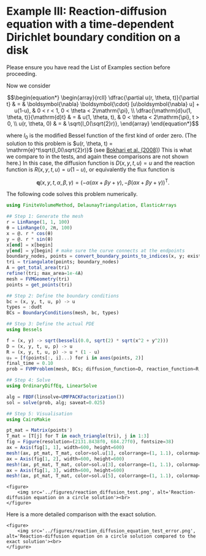 # Example III: Reaction-diffusion equation with a time-dependent Dirichlet boundary condition on a disk 

Please ensure you have read the List of Examples section before proceeding.

Now we consider

```math
\begin{equation*}
\begin{array}{rcll}
\dfrac{\partial u(r, \theta, t)}{\partial t} & = & \boldsymbol{\nabla} \boldsymbol{\cdot} [u\boldsymbol{\nabla} u] + u(1-u), & 0 < r < 1, 0 < \theta < 2\mathrm{\pi}, \\
\dfrac{\mathrm{d}u(1, \theta, t)}{\mathrm{d}t} & = & u(1, \theta, t), & 0 < \theta < 2\mathrm{\pi}, t > 0,  \\
u(r, \theta, 0) & = & \sqrt{I_0(\sqrt{2}r)},
\end{array}
\end{equation*}
```

where $I_0$ is the modified Bessel function of the first kind of order zero. (The solution to this problem is $u(r, \theta, t) = \mathrm{e}^t\sqrt{I_0(\sqrt{2}r)}$ (see [Bokhari et al. (2008)](https://doi.org/10.1016/j.na.2007.11.012)) This is what we compare to in the tests, and again these comparisons are not shown here.) In this case, the diffusion function is $D(x, y, t, u) = u$ and the reaction function is $R(x, y, t, u) = u(1-u)$, or equivalently the flux function is 

```math
\boldsymbol{q}(x, y, t, \alpha, \beta, \gamma) = \left(-\alpha\left(\alpha x + \beta y + \gamma\right), -\beta\left(\alpha x + \beta y + \gamma\right)\right)^{\mathsf T}. 
```

The following code solves this problem numerically.
```julia 
using FiniteVolumeMethod, DelaunayTriangulation, ElasticArrays

## Step 1: Generate the mesh 
r = LinRange(1, 1, 100)
θ = LinRange(0, 2π, 100)
x = @. r * cos(θ)
y = @. r * sin(θ)
x[end] = x[begin]
y[end] = y[begin] # make sure the curve connects at the endpoints
boundary_nodes, points = convert_boundary_points_to_indices(x, y; existing_points=ElasticMatrix{Float64}(undef, 2, 0))
tri = triangulate(points; boundary_nodes)
A = get_total_area(tri)
refine!(tri; max_area=1e-4A)
mesh = FVMGeometry(tri)
points = get_points(tri)

## Step 2: Define the boundary conditions 
bc = (x, y, t, u, p) -> u
types = :dudt
BCs = BoundaryConditions(mesh, bc, types)

## Step 3: Define the actual PDE  
using Bessels

f = (x, y) -> sqrt(besseli(0.0, sqrt(2) * sqrt(x^2 + y^2)))
D = (x, y, t, u, p) -> u
R = (x, y, t, u, p) -> u * (1 - u)
u₀ = [f(points[:, i]...) for i in axes(points, 2)]
final_time = 0.10
prob = FVMProblem(mesh, BCs; diffusion_function=D, reaction_function=R, initial_condition=u₀, final_time)

## Step 4: Solve
using OrdinaryDiffEq, LinearSolve

alg = FBDF(linsolve=UMFPACKFactorization())
sol = solve(prob, alg; saveat=0.025)

## Step 5: Visualisation 
using CairoMakie 

pt_mat = Matrix(points')
T_mat = [T[j] for T in each_triangle(tri), j in 1:3]
fig = Figure(resolution=(2131.8438f0, 684.27f0), fontsize=38)
ax = Axis(fig[1, 1], width=600, height=600)
mesh!(ax, pt_mat, T_mat, color=sol.u[1], colorrange=(1, 1.1), colormap=:matter)
ax = Axis(fig[1, 2], width=600, height=600)
mesh!(ax, pt_mat, T_mat, color=sol.u[3], colorrange=(1, 1.1), colormap=:matter)
ax = Axis(fig[1, 3], width=600, height=600)
mesh!(ax, pt_mat, T_mat, color=sol.u[5], colorrange=(1, 1.1), colormap=:matter)
```

```@raw html
<figure>
    <img src='../figures/reaction_diffusion_test.png', alt='Reaction-diffusion equation on a circle solution'><br>
</figure>
```

Here is a more detailed comparison with the exact solution.

```@raw html
<figure>
    <img src='../figures/reaction_diffusion_equation_test_error.png', alt='Reaction-diffusion equation on a circle solution compared to the exact solution'><br>
</figure>
```